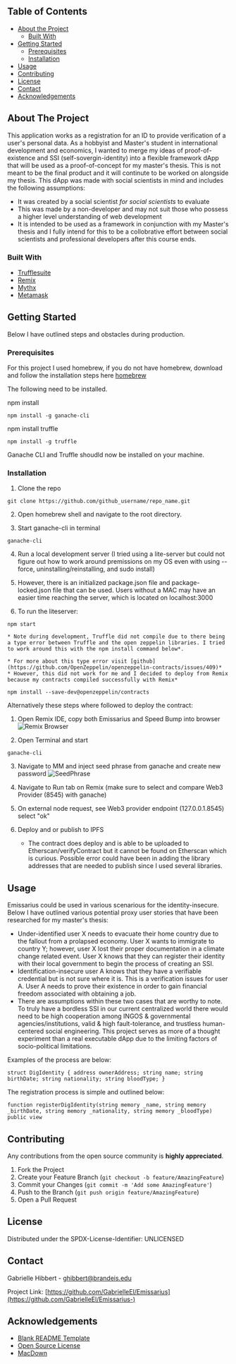 <!-- TABLE OF CONTENTS -->
## Table of Contents

* [About the Project](#about-the-project)
  * [Built With](#built-with)
* [Getting Started](#getting-started)
  * [Prerequisites](#prerequisites)
  * [Installation](#installation)
* [Usage](#usage)
* [Contributing](#contributing)
* [License](#license)
* [Contact](#contact)
* [Acknowledgements](#acknowledgements)


<!-- ABOUT THE PROJECT -->
## About The Project

This application works as a registration for an ID to provide verification of a user's personal data. As a hobbyist and Master's student in international development and economics, I wanted to merge my ideas of proof-of-existence and SSI (self-sovergin-identity) into a flexible framework dApp that will be used as a proof-of-concept for my master's thesis. This is not meant to be the final product and it will continute to be worked on alongside my thesis. This dApp was made with social scientists in mind and includes the following assumptions: 

* It was created by a social scientist *for social scientists* to evaluate 
* This was made by a non-developer and may not suit those who possess a higher level understanding of web development
* It is intended to be used as a framework in conjunction with my Master's thesis and I fully intend for this to be a collobrative effort between social scientists and professional developers after this course ends. 


### Built With

* [Trufflesuite](https://www.trufflesuite.com/)
* [Remix](https://remix.ethereum.org/)
* [Mythx](https://mythx.io/)
* [Metamask](https://metamask.io/)


<!-- GETTING STARTED -->
## Getting Started

Below I have outlined steps and obstacles during production.

### Prerequisites
For this project I used homebrew, if you do not have homebrew, download and follow the installation steps here [homebrew](https://brew.sh/)

The following need to be installed. 

npm install
```
npm install -g ganache-cli 
```

npm install truffle
```
npm install -g truffle 
```

Ganache CLI and Truffle shoudld now be installed on your machine. 

### Installation

1. Clone the repo
```
git clone https://github.com/github_username/repo_name.git
```

2. Open homebrew shell and navigate to the root directory. 

3. Start ganache-cli in terminal 
```
ganache-cli 
```
4. Run a local development server (I tried using a lite-server but could not figure out how to work around premissions on my OS even with using --force, uninstalling/reinstalling, and sudo install)  

5. However, there is an initialized package.json file and package-locked.json file that can be used. Users without a MAC may have an easier time reaching the server, which is located on localhost:3000

6. To run the liteserver: 
```
npm start
``` 
	* Note during development, Truffle did not compile due to there being a type error between Truffle and the open zeppelin libraries. I tried to work around this with the npm install command below*. 

	* For more about this type error visit [github] (https://github.com/OpenZeppelin/openzeppelin-contracts/issues/409)* 
	* However, this did not work for me and I decided to deploy from Remix because my contracts compiled successfully with Remix* 


```
npm install --save-dev@openzeppelin/contracts
```

Alternatively these steps where followed to deploy the contract:

1. Open Remix IDE, copy both Emissarius and Speed Bump into browser 
![Remix Browser](https://drive.google.com/file/d/1J3eEGqwhdGX9JDY9MbRyKnCK4Tp-q5d1/view)

2. Open Terminal and start 
```
ganache-cli
```

3. Navigate to MM and inject seed phrase from ganache and create new password 
![SeedPhrase](https://drive.google.com/file/d/1J3eEGqwhdGX9JDY9MbRyKnCK4Tp-q5d1/view)

4. Navigate to Run tab on Remix (make sure to select and compare Web3 Provider (8545) with ganache) 


5. On external node request, see Web3 provider endpoint (127.0.0.1.8545) select "ok" 

6. Deploy and or publish to IPFS 
	* The contract does deploy and is able to be uploaded to Etherscan/verifyContract but it cannot be found on Etherscan which is curious. Possible error could have been in adding the library addresses that are needed to publish since I used several libraries. 




<!-- USAGE EXAMPLES -->
## Usage

Emissarius could be used in various scenarious for the identity-insecure. Below I have outlined various potential proxy user stories that have been researched for my master's thesis: 

* Under-identified user X needs to evacuate their home country due to the fallout from a prolapsed economy. User X wants to immigrate to country Y; however, user X lost their proper documentation in a climate change related event. User X knows that they can register their identity with their local government to begin the process of creating an SSI. 
* Identification-insecure user A knows that they have a verifiable credential but is not sure where it is. This is a verification issues for user A. User A needs to prove their existence in order to gain financial freedom associated with obtaining a job. 
* There are assumptions within these two cases that are worthy to note. To truly have a bordless SSI in our current centralized world there would need to be high cooperation among INGOS & governmental agencies/institutions, valid & high fault-tolerance, and trustless human-centered social engineering. This project serves as more of a thought experiment than a real executable dApp due to the limiting factors of socio-political limitations.    

Examples of the process are below: 

```
struct DigIdentity { address ownerAddress; string name; string birthDate; string nationality; string bloodType; } 
```

The registration process is simple and outlined below: 

```
function registerDigIdentity(string memory _name, string memory _birthDate, string memory _nationality, string memory _bloodType) public view 
``` 


<!-- CONTRIBUTING -->
## Contributing

Any contributions from the open source community is **highly appreciated**.

1. Fork the Project
2. Create your Feature Branch (`git checkout -b feature/AmazingFeature`)
3. Commit your Changes (`git commit -m 'Add some AmazingFeature'`)
4. Push to the Branch (`git push origin feature/AmazingFeature`)
5. Open a Pull Request



<!-- LICENSE -->
## License

Distributed under the SPDX-License-Identifier: UNLICENSED



<!-- CONTACT -->
## Contact

Gabrielle Hibbert -  ghibbert@brandeis.edu 

Project Link: [https://github.com/GabrielleEl/Emissarius](https://github.com/GabrielleEl/Emissarius-)



<!-- ACKNOWLEDGEMENTS -->
## Acknowledgements

* [Blank README Template](https://github.com/othneildrew/Best-README-Template)
* [Open Source License](https://spdx.org/licenses/)
* [MacDown](https://macdown.uranusjr.com/) 





<!-- MARKDOWN LINKS & IMAGES -->
<!-- https://www.markdownguide.org/basic-syntax/#reference-style-links -->
[contributors-shield]: https://img.shields.io/github/contributors/github_username/repo.svg?style=flat-square
[contributors-url]: https://github.com/github_username/repo/graphs/contributors
[forks-shield]: https://img.shields.io/github/forks/github_username/repo.svg?style=flat-square
[forks-url]: https://github.com/github_username/repo/network/members
[stars-shield]: https://img.shields.io/github/stars/github_username/repo.svg?style=flat-square
[stars-url]: https://github.com/github_username/repo/stargazers
[issues-shield]: https://img.shields.io/github/issues/github_username/repo.svg?style=flat-square
[issues-url]: https://github.com/github_username/repo/issues
[license-shield]: https://img.shields.io/github/license/github_username/repo.svg?style=flat-square
[license-url]: https://github.com/github_username/repo/blob/master/LICENSE.txt
[linkedin-shield]: https://img.shields.io/badge/-LinkedIn-black.svg?style=flat-square&logo=linkedin&colorB=555
[linkedin-url]: https://linkedin.com/in/github_username
[product-screenshot]: images/screenshot.png



